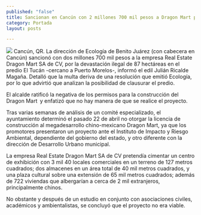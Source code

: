 ```yaml
---
published: "false"
title: Sancionan en Cancún con 2 millones 700 mil pesos a Dragon Mart por devastar 87 ha
category: Portada
layout: posts

---
```


![](http://i.imgur.com/jd9gSrum.jpg)
Cancún, QR. La dirección de Ecología de Benito Juárez (con cabecera en Cancún) sancionó con dos millones 700 mil pesos a la empresa Real Estate Dragon Mart SA de CV, por la devastación ilegal de 87 hectáreas en el predio El Tucán -cercano a Puerto Morelos-, informó el edil Julián Ricalde Magaña.
Detalló que la multa deriva de una resolución que emitió Ecología, por lo que advirtió que analizan la posibilidad de clausurar el predio.

El alcalde ratificó la negativa de los permisos para la construcción del Dragon Mart y enfatizó que no hay manera de que se realice el proyecto.

Tras varias semanas de análisis de un comité especializado, el ayuntamiento determinó el pasado 22 de abril no otorgar la licencia de construcción al megadesarrollo chino-mexicano Dragon Mart, ya que los promotores presentaron un proyecto ante el Instituto de Impacto y Riesgo Ambiental, dependiente del gobierno del estado, y otro diferente con la dirección de Desarrollo Urbano municipal.

La empresa Real Estate Dragon Mart SA de CV pretendía cimentar un centro de exhibición con 3 mil 40 locales comerciales en un terreno de 127 metros cuadrados; dos almacenes en un área total de 40 mil metros cuadrados, y una plaza cultural sobre una extensión de 65 mil metros cuadrados; además de 722 viviendas que albergarían a cerca de 2 mil extranjeros, principalmente chinos.

No obstante y después de un estudio en conjunto con asociaciones civiles, académicos y ambientalistas, se concluyó que el proyecto no era viable.
